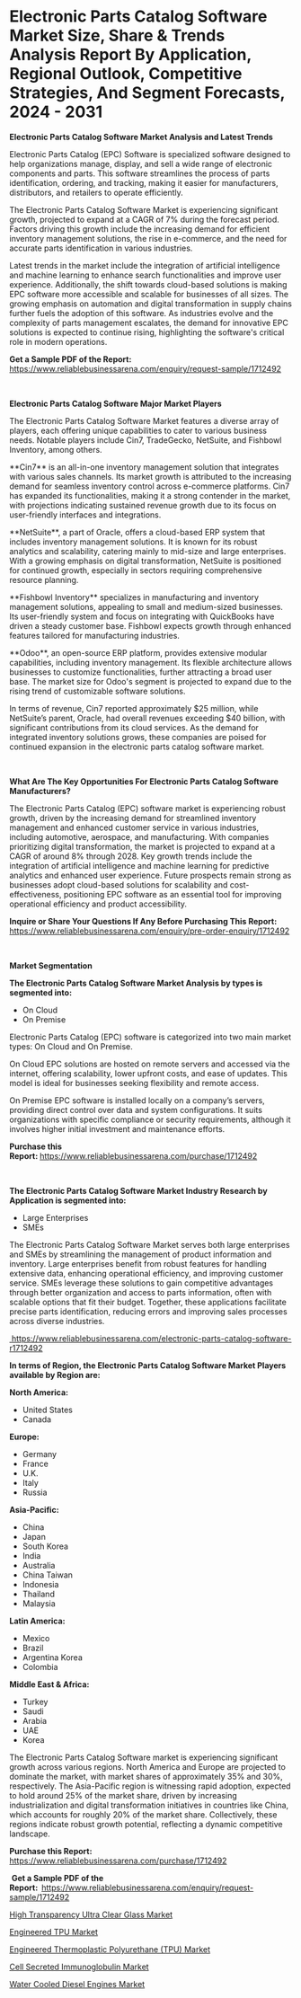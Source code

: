 <p><h1>Electronic Parts Catalog Software Market Size, Share & Trends Analysis Report By Application, Regional Outlook, Competitive Strategies, And Segment Forecasts, 2024 - 2031</h1></p><p><strong>Electronic Parts Catalog Software Market Analysis and Latest Trends</strong></p>
<p><p>Electronic Parts Catalog (EPC) Software is specialized software designed to help organizations manage, display, and sell a wide range of electronic components and parts. This software streamlines the process of parts identification, ordering, and tracking, making it easier for manufacturers, distributors, and retailers to operate efficiently. </p><p>The Electronic Parts Catalog Software Market is experiencing significant growth, projected to expand at a CAGR of 7% during the forecast period. Factors driving this growth include the increasing demand for efficient inventory management solutions, the rise in e-commerce, and the need for accurate parts identification in various industries. </p><p>Latest trends in the market include the integration of artificial intelligence and machine learning to enhance search functionalities and improve user experience. Additionally, the shift towards cloud-based solutions is making EPC software more accessible and scalable for businesses of all sizes. The growing emphasis on automation and digital transformation in supply chains further fuels the adoption of this software. As industries evolve and the complexity of parts management escalates, the demand for innovative EPC solutions is expected to continue rising, highlighting the software's critical role in modern operations.</p></p>
<p><strong>Get a Sample PDF of the Report:&nbsp;</strong> <a href="https://www.reliablebusinessarena.com/enquiry/request-sample/1712492?utm_campaign=1596&utm_medium=2&utm_source=Github&utm_content=ia&utm_term=22102024&utm_id=electronic-parts-catalog-software">https://www.reliablebusinessarena.com/enquiry/request-sample/1712492</a></p>
<p>&nbsp;</p>
<p><strong>Electronic Parts Catalog Software Major Market Players</strong></p>
<p><p>The Electronic Parts Catalog Software Market features a diverse array of players, each offering unique capabilities to cater to various business needs. Notable players include Cin7, TradeGecko, NetSuite, and Fishbowl Inventory, among others.</p><p>**Cin7** is an all-in-one inventory management solution that integrates with various sales channels. Its market growth is attributed to the increasing demand for seamless inventory control across e-commerce platforms. Cin7 has expanded its functionalities, making it a strong contender in the market, with projections indicating sustained revenue growth due to its focus on user-friendly interfaces and integrations.</p><p>**NetSuite**, a part of Oracle, offers a cloud-based ERP system that includes inventory management solutions. It is known for its robust analytics and scalability, catering mainly to mid-size and large enterprises. With a growing emphasis on digital transformation, NetSuite is positioned for continued growth, especially in sectors requiring comprehensive resource planning.</p><p>**Fishbowl Inventory** specializes in manufacturing and inventory management solutions, appealing to small and medium-sized businesses. Its user-friendly system and focus on integrating with QuickBooks have driven a steady customer base. Fishbowl expects growth through enhanced features tailored for manufacturing industries.</p><p>**Odoo**, an open-source ERP platform, provides extensive modular capabilities, including inventory management. Its flexible architecture allows businesses to customize functionalities, further attracting a broad user base. The market size for Odoo's segment is projected to expand due to the rising trend of customizable software solutions.</p><p>In terms of revenue, Cin7 reported approximately $25 million, while NetSuite’s parent, Oracle, had overall revenues exceeding $40 billion, with significant contributions from its cloud services. As the demand for integrated inventory solutions grows, these companies are poised for continued expansion in the electronic parts catalog software market.</p></p>
<p>&nbsp;</p>
<p><strong>What Are The Key Opportunities For Electronic Parts Catalog Software Manufacturers?</strong></p>
<p><p>The Electronic Parts Catalog (EPC) software market is experiencing robust growth, driven by the increasing demand for streamlined inventory management and enhanced customer service in various industries, including automotive, aerospace, and manufacturing. With companies prioritizing digital transformation, the market is projected to expand at a CAGR of around 8% through 2028. Key growth trends include the integration of artificial intelligence and machine learning for predictive analytics and enhanced user experience. Future prospects remain strong as businesses adopt cloud-based solutions for scalability and cost-effectiveness, positioning EPC software as an essential tool for improving operational efficiency and product accessibility.</p></p>
<p><strong>Inquire or Share Your Questions If Any Before Purchasing This Report:</strong> <a href="https://www.reliablebusinessarena.com/enquiry/pre-order-enquiry/1712492?utm_campaign=1596&utm_medium=2&utm_source=Github&utm_content=ia&utm_term=22102024&utm_id=electronic-parts-catalog-software">https://www.reliablebusinessarena.com/enquiry/pre-order-enquiry/1712492</a></p>
<p>&nbsp;</p>
<p><strong>Market Segmentation</strong></p>
<p><strong>The Electronic Parts Catalog Software Market Analysis by types is segmented into:</strong></p>
<p><ul><li>On Cloud</li><li>On Premise</li></ul></p>
<p><p>Electronic Parts Catalog (EPC) software is categorized into two main market types: On Cloud and On Premise. </p><p>On Cloud EPC solutions are hosted on remote servers and accessed via the internet, offering scalability, lower upfront costs, and ease of updates. This model is ideal for businesses seeking flexibility and remote access.</p><p>On Premise EPC software is installed locally on a company’s servers, providing direct control over data and system configurations. It suits organizations with specific compliance or security requirements, although it involves higher initial investment and maintenance efforts.</p></p>
<p><strong>Purchase this Report:&nbsp;</strong><a href="https://www.reliablebusinessarena.com/purchase/1712492?utm_campaign=1596&utm_medium=2&utm_source=Github&utm_content=ia&utm_term=22102024&utm_id=electronic-parts-catalog-software">https://www.reliablebusinessarena.com/purchase/1712492</a></p>
<p>&nbsp;</p>
<p><strong>The Electronic Parts Catalog Software Market Industry Research by Application is segmented into:</strong></p>
<p><ul><li>Large Enterprises</li><li>SMEs</li></ul></p>
<p><p>The Electronic Parts Catalog Software Market serves both large enterprises and SMEs by streamlining the management of product information and inventory. Large enterprises benefit from robust features for handling extensive data, enhancing operational efficiency, and improving customer service. SMEs leverage these solutions to gain competitive advantages through better organization and access to parts information, often with scalable options that fit their budget. Together, these applications facilitate precise parts identification, reducing errors and improving sales processes across diverse industries.</p></p>
<p><a href="https://www.reliablebusinessarena.com/electronic-parts-catalog-software-r1712492?utm_campaign=1596&utm_medium=2&utm_source=Github&utm_content=ia&utm_term=22102024&utm_id=electronic-parts-catalog-software">&nbsp;https://www.reliablebusinessarena.com/electronic-parts-catalog-software-r1712492</a></p>
<p><strong>In terms of Region, the Electronic Parts Catalog Software Market Players available by Region are:</strong></p>
<p>
    <p> <strong> North America: </strong>
        <ul>
            <li>United States</li>
            <li>Canada</li>
        </ul>
        </p> 
    <p> <strong> Europe: </strong>
        <ul>
            <li>Germany</li>
            <li>France</li>
            <li>U.K.</li>
            <li>Italy</li>
            <li>Russia</li>
        </ul>
        </p> 
    <p> <strong> Asia-Pacific: </strong>
        <ul>
            <li>China</li>
            <li>Japan</li>
            <li>South Korea</li>
            <li>India</li>
            <li>Australia</li>
            <li>China Taiwan</li>
            <li>Indonesia</li>
            <li>Thailand</li>
            <li>Malaysia</li>
        </ul>
        </p> 
    <p> <strong> Latin America: </strong>
        <ul>
            <li>Mexico</li>
            <li>Brazil</li>
            <li>Argentina Korea</li>
            <li>Colombia</li>
        </ul>
        </p> 
    <p> <strong> Middle East & Africa: </strong>
        <ul>
            <li>Turkey</li>
            <li>Saudi</li>
            <li>Arabia</li>
            <li>UAE</li>
            <li>Korea</li>
        </ul>
    </p>
    </p>
<p><p>The Electronic Parts Catalog Software market is experiencing significant growth across various regions. North America and Europe are projected to dominate the market, with market shares of approximately 35% and 30%, respectively. The Asia-Pacific region is witnessing rapid adoption, expected to hold around 25% of the market share, driven by increasing industrialization and digital transformation initiatives in countries like China, which accounts for roughly 20% of the market share. Collectively, these regions indicate robust growth potential, reflecting a dynamic competitive landscape.</p></p>
<p><strong>Purchase this Report: </strong><a href="https://www.reliablebusinessarena.com/purchase/1712492?utm_campaign=1596&utm_medium=2&utm_source=Github&utm_content=ia&utm_term=22102024&utm_id=electronic-parts-catalog-software">https://www.reliablebusinessarena.com/purchase/1712492</a></p>
<p>&nbsp;<strong>Get a Sample PDF of the Report:&nbsp;&nbsp;</strong><a href="https://www.reliablebusinessarena.com/enquiry/request-sample/1712492?utm_campaign=1596&utm_medium=2&utm_source=Github&utm_content=ia&utm_term=22102024&utm_id=electronic-parts-catalog-software">https://www.reliablebusinessarena.com/enquiry/request-sample/1712492</a></p>
<p><strong></strong></p>
<p><p><a href="https://www.linkedin.com/pulse/evolution-high-transparency-ultra-clear-glass-market-key-shifts-j1dge?utm_campaign=1596&utm_medium=2&utm_source=Github&utm_content=ia&utm_term=22102024&utm_id=electronic-parts-catalog-software">High Transparency Ultra Clear Glass Market</a></p><p><a href="https://www.linkedin.com/pulse/evaluating-engineered-tpu-market-trends-growth-opportunities-region-ehvwe?utm_campaign=1596&utm_medium=2&utm_source=Github&utm_content=ia&utm_term=22102024&utm_id=electronic-parts-catalog-software">Engineered TPU Market</a></p><p><a href="https://www.linkedin.com/pulse/future-trends-global-engineered-thermoplastic-polyurethane-tpu-m1tye?utm_campaign=1596&utm_medium=2&utm_source=Github&utm_content=ia&utm_term=22102024&utm_id=electronic-parts-catalog-software">Engineered Thermoplastic Polyurethane (TPU) Market</a></p><p><a href="https://www.linkedin.com/pulse/global-cell-secreted-immunoglobulin-53-cagr-forecast-2024--ouetf?utm_campaign=1596&utm_medium=2&utm_source=Github&utm_content=ia&utm_term=22102024&utm_id=electronic-parts-catalog-software">Cell Secreted Immunoglobulin Market</a></p><p><a href="https://issuu.com/reportprime-2/docs/water-cooled-diesel-engines-market-_db5daf61e7d32a?utm_campaign=1596&utm_medium=2&utm_source=Github&utm_content=ia&utm_term=22102024&utm_id=electronic-parts-catalog-software">Water Cooled Diesel Engines Market</a></p></p>